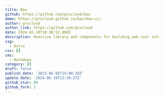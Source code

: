 ```yaml
---
title: Bau
github: https://github.com/grucloud/bau
demo: https://grucloud.github.io/bau/bau-ui/
author: grucloud
author_link: https://github.com/grucloud
date: 2024-02-18T10:38:52.090Z
description: Reactive library and components for building web user interface
ssg:
  - Astro
css: []
cms:
  - Markdown
category: []
draft: false
publish_date: '2023-06-06T14:00:28Z'
update_date: '2024-06-10T13:36:27Z'
github_star: 80
github_fork: 3
---
```

